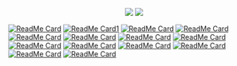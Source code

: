 <p align="center">
  <img src="https://github-readme-stats.vercel.app/api?username=Unam3dd&theme=great-gatsby&show_icons=true">
  <img src="https://github-readme-stats.vercel.app/api/top-langs/?username=Unam3dd&theme=great-gatsby&layout=compact">
</p>

[![ReadMe Card](https://github-readme-stats.vercel.app/api/pin/?username=Unam3dd&repo=WinBackdoorLib&theme=great-gatsby)](https://github.com/Unam3dd/WinBackdoorLib)
[![ReadMe Card1](https://github-readme-stats.vercel.app/api/pin/?username=Unam3dd&repo=WinBackdoor&theme=great-gatsby)](https://github.com/Unam3dd/WinBackdoor)
[![ReadMe Card](https://github-readme-stats.vercel.app/api/pin/?username=Unam3dd&repo=PM0N&theme=great-gatsby)](https://github.com/Unam3dd/PM0N)
[![ReadMe Card](https://github-readme-stats.vercel.app/api/pin/?username=Unam3dd&repo=PeAnalyser&theme=great-gatsby)](https://github.com/Unam3dd/PeAnalyser)
[![ReadMe Card](https://github-readme-stats.vercel.app/api/pin/?username=Unam3dd&repo=nclib&theme=great-gatsby)](https://github.com/Unam3dd/nclib)
[![ReadMe Card](https://github-readme-stats.vercel.app/api/pin/?username=Unam3dd&repo=GoNetcat&theme=great-gatsby)](https://github.com/Unam3dd/GoNetcat)
[![ReadMe Card](https://github-readme-stats.vercel.app/api/pin/?username=Unam3dd&repo=Mscan&theme=great-gatsby)](https://github.com/Unam3dd/Mscan)
[![ReadMe Card](https://github-readme-stats.vercel.app/api/pin/?username=Unam3dd&repo=TryDllFromMemory&theme=great-gatsby)](https://github.com/Unam3dd/TryDllFromMemory)
[![ReadMe Card](https://github-readme-stats.vercel.app/api/pin/?username=Unam3dd&repo=Socket_Cpp_SSL&theme=great-gatsby)](https://github.com/Unam3dd/Socket_Cpp_SSL)
[![ReadMe Card](https://github-readme-stats.vercel.app/api/pin/?username=Unam3dd&repo=CppBuster&theme=great-gatsby)](https://github.com/Unam3dd/CppBuster)
[![ReadMe Card](https://github-readme-stats.vercel.app/api/pin/?username=Unam3dd&repo=sqlivuln&theme=great-gatsby)](https://github.com/Unam3dd/sqlivuln)
[![ReadMe Card](https://github-readme-stats.vercel.app/api/pin/?username=Unam3dd&repo=Nscan&theme=great-gatsby)](https://github.com/Unam3dd/Nscan)
[![ReadMe Card](https://github-readme-stats.vercel.app/api/pin/?username=Unam3dd&repo=URecon&theme=great-gatsby)](https://github.com/Unam3dd/URecon)
[![ReadMe Card](https://github-readme-stats.vercel.app/api/pin/?username=Unam3dd&repo=W3bDir&theme=great-gatsby)](https://github.com/Unam3dd/W3bDir)
